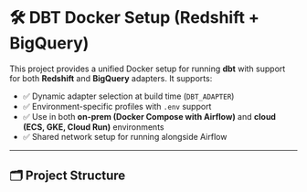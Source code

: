 # 🛠️ DBT Docker Setup (Redshift + BigQuery)

This project provides a unified Docker setup for running **dbt** with support for both **Redshift** and **BigQuery** adapters. It supports:

- ✅ Dynamic adapter selection at build time (`DBT_ADAPTER`)
- ✅ Environment-specific profiles with `.env` support
- ✅ Use in both **on-prem (Docker Compose with Airflow)** and **cloud (ECS, GKE, Cloud Run)** environments
- ✅ Shared network setup for running alongside Airflow

---

## 🗂️ Project Structure

